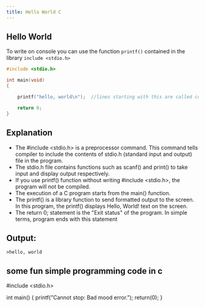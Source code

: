 ```yaml
---
title: Hello World C
---
```


 ## Hello World

To write on console you can use the function `printf()` contained in the library `include <stdio.h>`

 ```C
 #include <stdio.h>

 int main(void)
 {

     printf("hello, world\n");  //lines starting with this are called comments..

     return 0;
 }
 ```
  ## Explanation 
 * The #include <stdio.h> is a preprocessor command. This command tells compiler to include the contents of stdio.h (standard input and        output) file in the program.
 * The stdio.h file contains functions such as scanf() and print() to take input and display output respectively.
 * If you use printf() function without writing #include <stdio.h>, the program will not be compiled.
 * The execution of a C program starts from the main() function.
 * The printf() is a library function to send formatted output to the screen. In this program, the printf() displays Hello, World! text        on the screen.
 * The return 0; statement is the "Exit status" of the program. In simple terms, program ends with this statement

 ## Output:
 ```
 >hello, world
 ```
## some fun simple programming code in c
#include <stdio.h>

int main()
{
printf("Cannot stop: Bad mood error.");
return(0);
}
